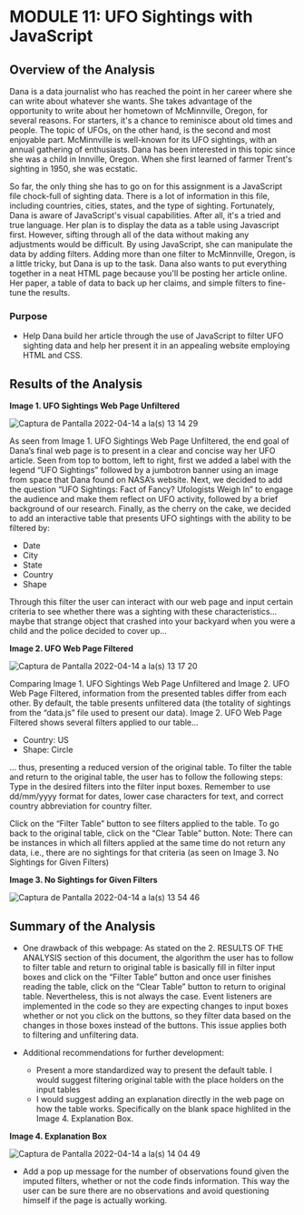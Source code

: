 # MODULE 11: UFO Sightings with JavaScript

## Overview of the Analysis

Dana is a data journalist who has reached the point in her career where she can write about whatever she wants. She takes advantage of the opportunity to write about her hometown of McMinnville, Oregon, for several reasons. For starters, it's a chance to reminisce about old times and people. The topic of UFOs, on the other hand, is the second and most enjoyable part. McMinnville is well-known for its UFO sightings, with an annual gathering of enthusiasts. Dana has been interested in this topic since she was a child in Innville, Oregon. When she first learned of farmer Trent's sighting in 1950, she was ecstatic.

So far, the only thing she has to go on for this assignment is a JavaScript file chock-full of sighting data. There is a lot of information in this file, including countries, cities, states, and the type of sighting. Fortunately, Dana is aware of JavaScript's visual capabilities. After all, it's a tried and true language. Her plan is to display the data as a table using Javascript first. However, sifting through all of the data without making any adjustments would be difficult. By using JavaScript, she can manipulate the data by adding filters. Adding more than one filter to McMinnville, Oregon, is a little tricky, but Dana is up to the task. Dana also wants to put everything together in a neat HTML page because you'll be posting her article online. Her paper, a table of data to back up her claims, and simple filters to fine-tune the results. 

### Purpose 

* Help Dana build her article through the use of JavaScript to filter UFO sighting data and help her present it in an appealing website employing HTML and CSS.

## Results of the Analysis

**Image 1. UFO Sightings Web Page Unfiltered**

![Captura de Pantalla 2022-04-14 a la(s) 13 14 29](https://user-images.githubusercontent.com/65054637/163460308-5e4fd51e-7378-4412-bf05-0927d409b4a0.png)

As seen from Image 1. UFO Sightings Web Page Unfiltered, the end goal of Dana’s final web page is to present in a clear and concise way her UFO article. Seen from top to bottom, left to right, first we added a label with the legend “UFO Sightings” followed by a  jumbotron banner using an image from space that Dana found on NASA’s website. Next, we decided to add the question “UFO Sightings: Fact of Fancy? Ufologists Weigh In” to engage the audience and make them reflect on UFO activity, followed by a brief background of our research. Finally, as the cherry on the cake, we decided to add an interactive table that presents UFO sightings with the ability to be filtered by:

- Date
- City
- State
- Country
- Shape

Through this filter the user can interact with our web page and input certain criteria to see whether there was a sighting with these characteristics… maybe that strange object that crashed into your backyard when you were a child and the police decided to cover up… 

**Image 2. UFO Web Page Filtered**

![Captura de Pantalla 2022-04-14 a la(s) 13 17 20](https://user-images.githubusercontent.com/65054637/163460643-453d2b2a-bdde-4b4a-9c15-e1c2c3254969.png)

Comparing Image 1. UFO Sightings Web Page Unfiltered and  Image 2. UFO Web Page Filtered, information from the presented tables differ from each other. By default, the table presents unfiltered data (the totality of sightings from the “data.js” file used to present our data). Image 2. UFO Web Page Filtered shows several filters applied to our table…

- Country: US
- Shape: Circle

… thus, presenting a reduced version of the original table.
To filter the table and return to the original table, the user has to follow the following steps:
Type in the desired filters into the filter input boxes. Remember to use dd/mm/yyyy format for dates, lower case characters for text, and correct country abbreviation for country filter.

Click on the “Filter Table” button to see filters applied to the table.
To go back to the original table, click on the “Clear Table” button.
Note: There can be instances in which all filters applied at the same time do not return any data, i.e., there are no sightings for that criteria (as seen on Image 3. No Sightings for Given Filters)

**Image 3. No Sightings for Given Filters**

![Captura de Pantalla 2022-04-14 a la(s) 13 54 46](https://user-images.githubusercontent.com/65054637/163460768-3d008f86-bf09-436b-af19-af06050c4182.png)

## Summary of the Analysis

- One drawback of this webpage: As stated on the 2. RESULTS OF THE ANALYSIS section of this document, the algorithm the user has to follow to filter table and return to original table is basically fill in filter input boxes and click on the “Filter Table” button and once user finishes reading the table, click on the “Clear Table” button to return to original table. Nevertheless, this is not always the case. Event listeners are implemented in the code so they are expecting changes to input boxes whether or not you click on the buttons, so they filter data based on the changes in those boxes instead of the buttons. This issue applies both to filtering and unfiltering data.

- Additional recommendations for further development:
  - Present a more standardized way to present the default table. I would suggest filtering original table with the place holders on the input tables
  - I would suggest adding an explanation directly in the web page on how the table works. Specifically on the blank space highlited in the Image 4. Explanation Box.

**Image 4. Explanation Box**

![Captura de Pantalla 2022-04-14 a la(s) 14 04 49](https://user-images.githubusercontent.com/65054637/163460957-df05e1a8-7a73-406b-aa69-3cfa4d351194.png)

  - Add a pop up message for the number of observations found given the imputed filters, whether or not the code finds information. This way the user can be sure there are no observations and avoid questioning himself if the page is actually working.